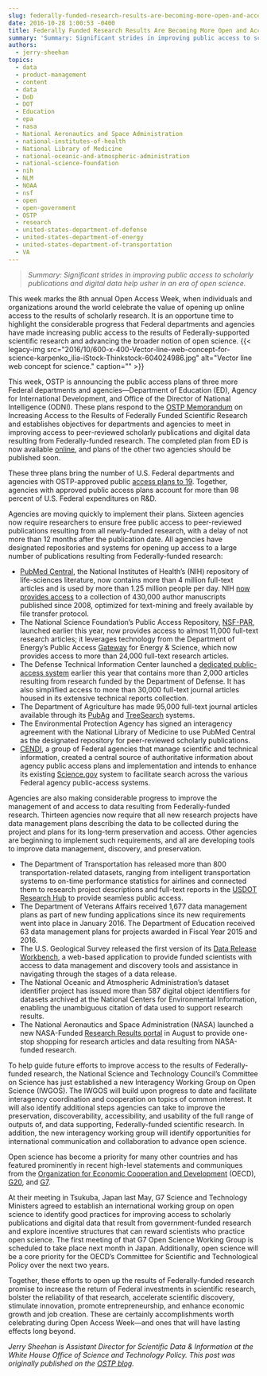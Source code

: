 ```yaml
---
slug: federally-funded-research-results-are-becoming-more-open-and-accessible
date: 2016-10-28 1:00:53 -0400
title: Federally Funded Research Results Are Becoming More Open and Accessible
summary: 'Summary: Significant strides in improving public access to scholarly publications and digital data help usher in an era of open science. This week marks the 8th annual Open Access Week, when individuals and organizations around the world celebrate the value of opening up online access to the results of scholarly research. It is an opportune'
authors:
  - jerry-sheehan
topics:
  - data
  - product-management
  - content
  - data
  - DoD
  - DOT
  - Education
  - epa
  - nasa
  - National Aeronautics and Space Administration
  - national-institutes-of-health
  - National Library of Medicine
  - national-oceanic-and-atmospheric-administration
  - national-science-foundation
  - nih
  - NLM
  - NOAA
  - nsf
  - open
  - open-government
  - OSTP
  - research
  - united-states-department-of-defense
  - united-states-department-of-energy
  - united-states-department-of-transportation
  - VA
---
```


> _Summary: Significant strides in improving public access to scholarly publications and digital data help usher in an era of open science._

This week marks the 8th annual Open Access Week, when individuals and organizations around the world celebrate the value of opening up online access to the results of scholarly research. It is an opportune time to highlight the considerable progress that Federal departments and agencies have made increasing public access to the results of Federally-supported scientific research and advancing the broader notion of open science. {{< legacy-img src="2016/10/600-x-400-Vector-line-web-concept-for-science-karpenko_ilia-iStock-Thinkstock-604024986.jpg" alt="Vector line web concept for science." caption="" >}} 

This week, OSTP is announcing the public access plans of three more Federal departments and agencies—Department of Education (ED), Agency for International Development, and Office of the Director of National Intelligence (ODNI). These plans respond to the <a href="https://www.whitehouse.gov/sites/default/files/microsites/ostp/ostp_public_access_memo_2013.pdf" target="_blank">OSTP Memorandum</a> on Increasing Access to the Results of Federally Funded Scientific Research and establishes objectives for departments and agencies to meet in improving access to peer-reviewed scholarly publications and digital data resulting from Federally-funded research. The completed plan from ED is now available <a href="https://ies.ed.gov/funding/pdf/EDPlanPolicyDevelopmentGuidanceforPublicAccess.pdf" target="_blank">online</a>, and plans of the other two agencies should be published soon.

These three plans bring the number of U.S. Federal departments and agencies with OSTP-approved public <a href="https://cendi.gov/projects/Public_Access_Plans_US_Fed_Agencies.html" target="_blank">access plans to 19</a>. Together, agencies with approved public access plans account for more than 98 percent of U.S. Federal expenditures on R&D.

Agencies are moving quickly to implement their plans. Sixteen agencies now require researchers to ensure free public access to peer-reviewed publications resulting from all newly-funded research, with a delay of not more than 12 months after the publication date. All agencies have designated repositories and systems for opening up access to a large number of publications resulting from Federally-funded research:

  * <a href="https://www.ncbi.nlm.nih.gov/pmc/" target="_blank">PubMed Central</a>, the National Institutes of Health’s (NIH) repository of life-sciences literature, now contains more than 4 million full-text articles and is used by more than 1.25 million people per day. NIH <a href="http://www.ncbi.nlm.nih.gov/pmc/about/mscollection/" target="_blank">now provides access</a> to a collection of 430,000 author manuscripts published since 2008, optimized for text-mining and freely available by file transfer protocol.
  * The National Science Foundation’s Public Access Repository, <a href="http://par.nsf.gov/" target="_blank">NSF-PAR</a>, launched earlier this year, now provides access to almost 11,000 full-text research articles; it leverages technology from the Department of Energy’s Public Access <a href="http://www.osti.gov/pages/" target="_blank">Gateway</a> for Energy & Science, which now provides access to more than 24,000 full-text research articles.
  * The Defense Technical Information Center launched a <a href="http://www.dtic.mil/dtic/search/tr/journal.html" target="_blank">dedicated public-access system</a> earlier this year that contains more than 2,000 articles resulting from research funded by the Department of Defense. It has also simplified access to more than 30,000 full-text journal articles housed in its extensive technical reports collection.
  * The Department of Agriculture has made 95,000 full-text journal articles available through its <a href="https://pubag.nal.usda.gov/pubag/home.xhtml" target="_blank">PubAg</a> and <a href="http://www.treesearch.fs.fed.us/" target="_blank">TreeSearch</a> systems.
  * The Environmental Protection Agency has signed an interagency agreement with the National Library of Medicine to use PubMed Central as the designated repository for peer-reviewed scholarly publications.
  * <a href="https://cendi.gov/" target="_blank">CENDI</a>, a group of Federal agencies that manage scientific and technical information, created a central source of authoritative information about agency public access plans and implementation and intends to enhance its existing <a href="http://www.science.gov/" target="_blank">Science.gov</a> system to facilitate search across the various Federal agency public-access systems.

Agencies are also making considerable progress to improve the management of and access to data resulting from Federally-funded research. Thirteen agencies now require that all new research projects have data management plans describing the data to be collected during the project and plans for its long-term preservation and access. Other agencies are beginning to implement such requirements, and all are developing tools to improve data management, discovery, and preservation.

  * The Department of Transportation has released more than 800 transportation-related datasets, ranging from intelligent transportation systems to on-time performance statistics for airlines and connected them to research project descriptions and full-text reports in the <a href="http://ntlsearch.bts.gov/researchhub/index.do" target="_blank">USDOT Research Hub</a>‎  to provide seamless public access.
  * The Department of Veterans Affairs received 1,677 data management plans as part of new funding applications since its new requirements went into place in January 2016. The Department of Education received 63 data management plans for projects awarded in Fiscal Year 2015 and 2016.
  * The U.S. Geological Survey released the first version of its <a href="https://data.usgs.gov/datarelease/pages/login" target="_blank">Data Release Workbench</a>, a web-based application to provide funded scientists with access to data management and discovery tools and assistance in navigating through the stages of a data release.
  * The National Oceanic and Atmospheric Administration’s dataset identifier project has issued more than 587 digital object identifiers for datasets archived at the National Centers for Environmental Information, enabling the unambiguous citation of data used to support research results.
  * The National Aeronautics and Space Administration (NASA) launched a new NASA-Funded <a href="http://www.nasa.gov/open/researchaccess" target="_blank">Research Results portal</a> in August to provide one-stop shopping for research articles and data resulting from NASA-funded research.

To help guide future efforts to improve access to the results of Federally-funded research, the National Science and Technology Council’s Committee on Science has just established a new Interagency Working Group on Open Science (IWGOS). The IWGOS will build upon progress to date and facilitate interagency coordination and cooperation on topics of common interest. It will also identify additional steps agencies can take to improve the preservation, discoverability, accessibility, and usability of the full range of outputs of, and data supporting, Federally-funded scientific research. In addition, the new interagency working group will identify opportunities for international communication and collaboration to advance open science.

Open science has become a priority for many other countries and has featured prominently in recent high-level statements and communiques from the <a href="http://www.oecd.org/sti/daejeon-declaration-2015.htm" target="_blank">Organization for Economic Cooperation and Development</a> (OECD), <a href="http://www.g20.org/English/Dynamic/201609/t20160906_3396.html" target="_blank">G20</a>, and <a href="http://www8.cao.go.jp/cstp/kokusaiteki/g7_2016/20160517communique.pdf" target="_blank">G7</a>.

At their meeting in Tsukuba, Japan last May, G7 Science and Technology Ministers agreed to establish an international working group on open science to identify good practices for improving access to scholarly publications and digital data that result from government-funded research and explore incentive structures that can reward scientists who practice open science. The first meeting of that G7 Open Science Working Group is scheduled to take place next month in Japan. Additionally, open science will be a core priority for the OECD’s Committee for Scientific and Technological Policy over the next two years.

Together, these efforts to open up the results of Federally-funded research promise to increase the return of Federal investments in scientific research, bolster the reliability of that research, accelerate scientific discovery, stimulate innovation, promote entrepreneurship, and enhance economic growth and job creation. These are certainly accomplishments worth celebrating during Open Access Week—and ones that will have lasting effects long beyond.

 _Jerry Sheehan is Assistant Director for Scientific Data & Information at the White House Office of Science and Technology Policy._
_This post was originally published on the [OSTP blog](https://www.whitehouse.gov/administration/eop/ostp/blog)._